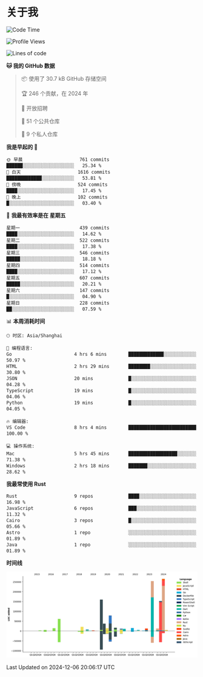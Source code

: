# 关于我

<!--START_SECTION:waka-->
![Code Time](http://img.shields.io/badge/Code%20Time-3%2C341%20hrs%2015%20mins-blue)

![Profile Views](http://img.shields.io/badge/%E4%B8%AA%E4%BA%BA%E8%B5%84%E6%96%99%E8%A7%82%E7%9C%8B%E6%AC%A1%E6%95%B0-0-blue)

![Lines of code](https://img.shields.io/badge/%E4%BB%8E%E3%80%8CHello%20World%E3%80%8D%E8%B5%B7%E6%88%91%E5%B7%B2%E7%BB%8F%E5%86%99%E4%BA%86-1.2%20million%20%E8%A1%8C%E4%BB%A3%E7%A0%81-blue)

**🐱 我的 GitHub 数据** 

> 📦  使用了 30.7 kB GitHub 存储空间 
 > 
> 🏆 246 个贡献，在 2024 年
 > 
> 💼 开放招聘
 > 
> 📜 51 个公共仓库 
 > 
> 🔑 9 个私人仓库 
 > 
**我是早起的 🐤** 

```text
🌞 早晨                     761 commits         ██████░░░░░░░░░░░░░░░░░░░   25.34 % 
🌆 白天                     1616 commits        █████████████░░░░░░░░░░░░   53.81 % 
🌃 傍晚                     524 commits         ████░░░░░░░░░░░░░░░░░░░░░   17.45 % 
🌙 晚上                     102 commits         █░░░░░░░░░░░░░░░░░░░░░░░░   03.40 % 
```
📅 **我最有效率是在 星期五** 

```text
星期一                      439 commits         ████░░░░░░░░░░░░░░░░░░░░░   14.62 % 
星期二                      522 commits         ████░░░░░░░░░░░░░░░░░░░░░   17.38 % 
星期三                      546 commits         █████░░░░░░░░░░░░░░░░░░░░   18.18 % 
星期四                      514 commits         ████░░░░░░░░░░░░░░░░░░░░░   17.12 % 
星期五                      607 commits         █████░░░░░░░░░░░░░░░░░░░░   20.21 % 
星期六                      147 commits         █░░░░░░░░░░░░░░░░░░░░░░░░   04.90 % 
星期日                      228 commits         ██░░░░░░░░░░░░░░░░░░░░░░░   07.59 % 
```


📊 **本周消耗时间** 

```text
🕑︎ 时区: Asia/Shanghai

💬 编程语言: 
Go                       4 hrs 6 mins        █████████████░░░░░░░░░░░░   50.97 % 
HTML                     2 hrs 29 mins       ████████░░░░░░░░░░░░░░░░░   30.80 % 
JSON                     20 mins             █░░░░░░░░░░░░░░░░░░░░░░░░   04.28 % 
TypeScript               19 mins             █░░░░░░░░░░░░░░░░░░░░░░░░   04.06 % 
Python                   19 mins             █░░░░░░░░░░░░░░░░░░░░░░░░   04.05 % 

🔥 编辑器: 
VS Code                  8 hrs 4 mins        █████████████████████████   100.00 % 

💻 操作系统: 
Mac                      5 hrs 45 mins       ██████████████████░░░░░░░   71.38 % 
Windows                  2 hrs 18 mins       ███████░░░░░░░░░░░░░░░░░░   28.62 % 
```

**我最常使用 Rust** 

```text
Rust                     9 repos             ████░░░░░░░░░░░░░░░░░░░░░   16.98 % 
JavaScript               6 repos             ███░░░░░░░░░░░░░░░░░░░░░░   11.32 % 
Cairo                    3 repos             █░░░░░░░░░░░░░░░░░░░░░░░░   05.66 % 
Astro                    1 repo              ░░░░░░░░░░░░░░░░░░░░░░░░░   01.89 % 
Java                     1 repo              ░░░░░░░░░░░░░░░░░░░░░░░░░   01.89 % 
```



**时间线**

![Lines of Code chart](https://raw.githubusercontent.com/catusax/catusax/master/assets/bar_graph.png)


 Last Updated on 2024-12-06 20:06:17 UTC
<!--END_SECTION:waka-->
